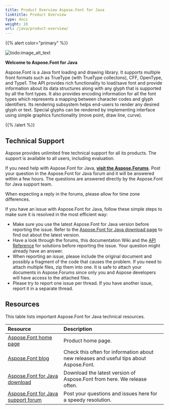 ```yaml
---
title: Product Overview Aspose.Font for Java
linktitle: Product Overview 
type: docs
weight: 10
url: /java/product-overview/
---
```


{{% alert color="primary" %}}

![todo:image_alt_text](product-overview_1.png)

**Welcome to Aspose.Font for Java**

Aspose.Font is a Java font loading and drawing library. It supports multiple front formats such as TrueType (with TrueType collectons), CFF, OpenType, and Type1. The API provides rich functionality to load/save font and provide information about its data structures along with any glyph that is supported by all the font types. It also provides encoding information for all the font types which represents a mapping between character codes and glyph identifiers. Its rendering subsystem helps end-users to render any desired glyph or text. Special glyphs can be rendered by implementing interface using simple graphics functionality (move point, draw line, curve).

{{% /alert %}}

## **Technical Support**
Aspose provides unlimited free technical support for all its products. The support is available to all users, including evaluation.

If you need help with Aspose.Font for Java, [**visit the Aspose.Forums**](https://forum.aspose.com/c/font/41). Post your question in the Aspose.Font for Java forum and it will be answered within a few hours. The questions are answered directly by the Aspose.Font for Java support team.

When expecting a reply in the forums, please allow for time zone differences.

If you have an issue with Aspose.Font for Java, follow these simple steps to make sure it is resolved in the most efficient way:

- Make sure you use the latest Aspose.Font for Java version before reporting the issue. Refer to the [Aspose.Font for Java download page](https://www.nuget.org/packages/Aspose.Font/) to find out about the latest version.
- Have a look through the forums, this documentation Wiki and the [API Reference](https://reference.aspose.com/font/java) for solutions before reporting the issue. Your question might already have an answer.
- When reporting an issue, please include the original document and possibly a fragment of the code that causes the problem. If you need to attach multiple files, zip them into one. It is safe to attach your documents in Aspose.Forums since only you and Aspose developers will have access to the attached files.
- Please try to report one issue per thread. If you have another issue, report it in a separate thread.
## **Resources**
This table lists important Aspose.Font for Java technical resources.

|**Resource**|**Description**|
| :- | :- |
|[Aspose.Font home page](https://products.aspose.com/font/java)|Product home page.|
|[Aspose.Font blog](https://blog.aspose.com/category/font/)|Check this often for information about new releases and useful tips about Aspose.Font.|
|[Aspose.Font for Java download](https://www.nuget.org/packages/Aspose.font/)|Download the latest version of Aspose.Font from here. We release often.|
|[Aspose.Font for Java support forum](https://forum.aspose.com/c/font/41)|Post your questions and issues here for a speedy resolution.|
